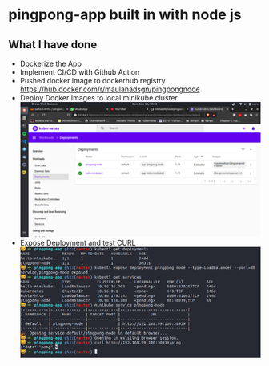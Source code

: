 # pingpong-app built in with node js

## What I have done
- Dockerize the App
- Implement CI/CD with Github Action
- Pushed docker image to dockerhub registry https://hub.docker.com/r/maulanadsgn/pingpongnode
- Deploy Docker Images to local minikube cluster
![Deployment](/images/deployment-minikube.png) 
- Expose Deployment and test CURL
![Test-curl](/images/test-curl.png)

